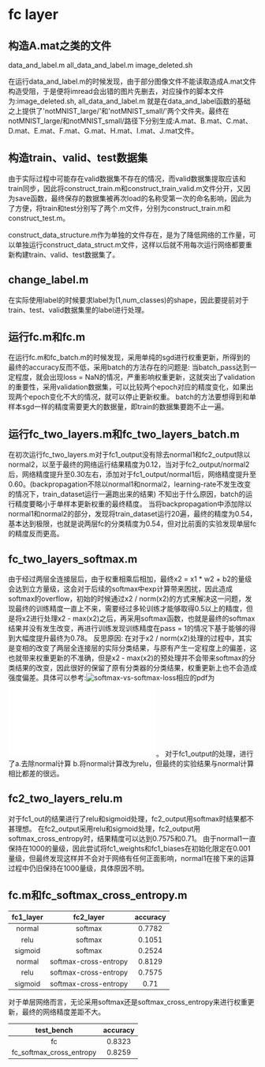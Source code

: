 # fc layer

## 构造A.mat之类的文件

data_and_label.m
all_data_and_label.m
image_deleted.sh

在运行data_and_label.m的时候发现，由于部分图像文件不能读取造成A.mat文件构造受阻，于是便将imread会出错的图片先删去，对应操作的脚本文件为:image_deleted.sh, all_data_and_label.m 就是在data_and_label函数的基础之上提供了'notMNIST_large/'和'notMNIST_small/'两个文件夹。最终在notMNIST_large/和notMNIST_small/路径下分别生成:A.mat、B.mat、C.mat、D.mat、E.mat、F.mat、G.mat、H.mat、I.mat、J.mat文件。

## 构造train、valid、test数据集

由于实际过程中可能存在valid数据集不存在的情况，而valid数据集提取应该和train同步，因此将construct_train.m和construct_train_valid.m文件分开，又因为save函数，最终保存的数据集被再次load的名称受第一次的命名影响，因此为了方便，将train和test分别写了两个.m文件，分别为construct_train.m和construct_test.m。

construct_data_structure.m作为单独的文件存在，是为了降低网络的工作量，可以单独运行construct_data_struct.m文件，这样以后就不用每次运行网络都要重新构建train、valid、test数据集了。

## change_label.m

在实际使用label的时候要求label为(1,num_classes)的shape，因此要提前对于train、test、valid数据集里的label进行处理。

## 运行fc.m和fc.m

在运行fc.m和fc_batch.m的时候发现，采用单纯的sgd进行权重更新，所得到的最终的accuracy反而不低，采用batch的方法存在的问题是:
当batch_pass达到一定程度，就会出现loss = NaN的情况，严重影响权重更新，这就突出了validation的重要性，采用validation数据集，可以比较两个epoch对应的精度变化，如果出现两个epoch变化不大的情况，就可以停止更新权重。
batch的方法要想得到和单样本sgd一样的精度需要更大的数据量，即train的数据集要跑不止一遍。

## 运行fc_two_layers.m和fc_two_layers_batch.m

在初次运行fc_two_layers.m对于fc1_output没有除去normal1和fc2_output除以normal2，以至于最终的网络运行结果精度为0.12，当对于fc2_output/normal2后，网络精度提升至0.30左右，添加对于fc1_output/normal1后，网络精度提升至0.60。(backpropagation不除以normal1和normal2，learning-rate不发生改变的情况下，train_dataset运行一遍跑出来的结果)
不知出于什么原因，batch的运行精度要略小于单样本更新权重的最终精度。
当将backpropagation中添加除以normal1和normal2的部分，发现将train_dataset运行20遍，最终的精度为0.54，基本达到极限，也就是说两层fc的分类精度为0.54，但对比前面的实验发现单层fc的精度反而更高。

## fc_two_layers_softmax.m

由于经过两层全连接层后，由于权重相乘后相加，最终x2 = x1 * w2 + b2的量级会达到立方量级，这会对于后续的softmax中exp计算带来困扰，因此造成softmax的overflow，初始的时候通过x2 / norm(x2)的方式来解决这一问题，发现最终的训练精度一直上不来，需要经过多轮训练才能够取得0.5以上的精度，但是将x2进行处理x2 - max(x2)之后，再采用softmax函数，也就是最终的softmax结果并没有发生改变，再进行训练发现训练精度在pass = 1的情况下基于能够的得到大幅度提升最终为0.78。
反思原因: 在对于x2 / norm(x2)处理的过程中，其实是变相的改变了两层全连接层的实际分类结果，与原有产生一定程度上的偏差，这也就带来权重更新的不准确，但是x2 - max(x2)的预处理并不会带来softmax的分类结果的改变，因此很好的保留了原有分类器的分类结果，权重更新上也不会造成强度偏差。具体可以参考:![softmax-vs-softmax-loss](freemind.pluskid.org/machine-learning/softmax-vs-softmax-loss-numerical-stability/)相应的pdf为![softmax-vs-softmax-loss-numerical-stability](softmax-vs-softmax-loss.pdf)。
对于fc1_output的处理，进行了a.去除normal计算 b.将normal计算改为relu，但最终的实验结果与normal计算相比都差的很远。

## fc2_two_layers_relu.m

对于fc1_out的结果进行了relu和sigmoid处理，fc2_output用softmax时结果都不甚理想。
在fc2_output采用relu和sigmoid处理，fc2_output用softmax_cross_entropy时，结果精度可以达到0.7575和0.71。
由于normal1一直保持在1000的量级，因此尝试将fc1_weights和fc1_biases在初始化限定在0.001量级，但最终发现这样并不会对于网络有任何正面影响，normal1在接下来的运算过程中仍旧保持在1000量级，具体原因不明。

## fc.m和fc_softmax_cross_entropy.m

|fc1_layer	|fc2_layer				|accuracy	|
|:---------:|:---------------------:|:---------:|
|normal		|softmax				|0.7782		|
|relu		|softmax				|0.1051		|
|sigmoid	|softmax				|0.2524		|
|normal		|softmax-cross-entropy	|0.8129		|
|relu		|softmax-cross-entropy	|0.7575		|
|sigmoid	|softmax-cross-entropy	|0.71		|





对于单层网络而言，无论采用softmax还是softmax_cross_entropy来进行权重更新，最终的网络精度差距不大。

| test_bench				| accuracy	|
|:-------------------------:|:---------:|
|fc							|0.8323		|
|fc_softmax_cross_entropy	|0.8259		|

